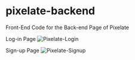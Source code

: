 # pixelate-backend
Front-End Code for the Back-end Page of Pixelate

Log-in Page
![Pixelate-Login](https://github.com/beartisan/pixelate-backend/assets/113320828/467ddef5-d8a8-44b3-b058-dfcaef4f712c)

Sign-up Page
![Pixelate-Signup](https://github.com/beartisan/pixelate-backend/assets/113320828/f1bb618a-7a97-4966-bf4a-95aeda5ca321)
